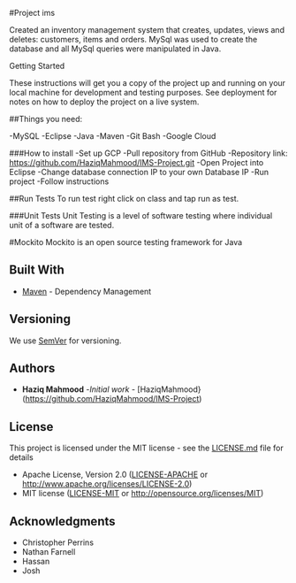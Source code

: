 #Project ims

Created an inventory management system that creates, updates, views and deletes: customers, items and orders. MySql was used to create the database and all MySql queries were manipulated in Java. 

Getting Started

These instructions will get you a copy of the project up and running on your local machine for development and testing purposes. See deployment for notes on how to deploy the project on a live system.

##Things you need:

-MySQL
-Eclipse
-Java
-Maven
-Git Bash
-Google Cloud

###How to install
-Set up GCP
-Pull repository from GitHub
-Repository link: https://github.com/HaziqMahmood/IMS-Project.git
-Open Project into Eclipse
-Change database connection IP to your own Database IP
-Run project
-Follow instructions

##Run Tests
To run test right click on class and tap run as test.

###Unit Tests
Unit Testing is a level of software testing where individual unit of a software are tested.

#Mockito
Mockito is an open source testing framework for Java 

## Built With
* [Maven](https://maven.apache.org/) - Dependency Management
## Versioning
We use [SemVer](http://semver.org/) for versioning.
## Authors

* **Haziq Mahmood** -*Initial work* - [HaziqMahmood}(https://github.com/HaziqMahmood/IMS-Project)
## License
This project is licensed under the MIT license - see the [LICENSE.md](LICENSE.md) file for details
 * Apache License, Version 2.0
   ([LICENSE-APACHE](LICENSE-APACHE) or http://www.apache.org/licenses/LICENSE-2.0)
 * MIT license
   ([LICENSE-MIT](LICENSE-MIT) or http://opensource.org/licenses/MIT)
## Acknowledgments
* Christopher Perrins
* Nathan Farnell
* Hassan
* Josh
